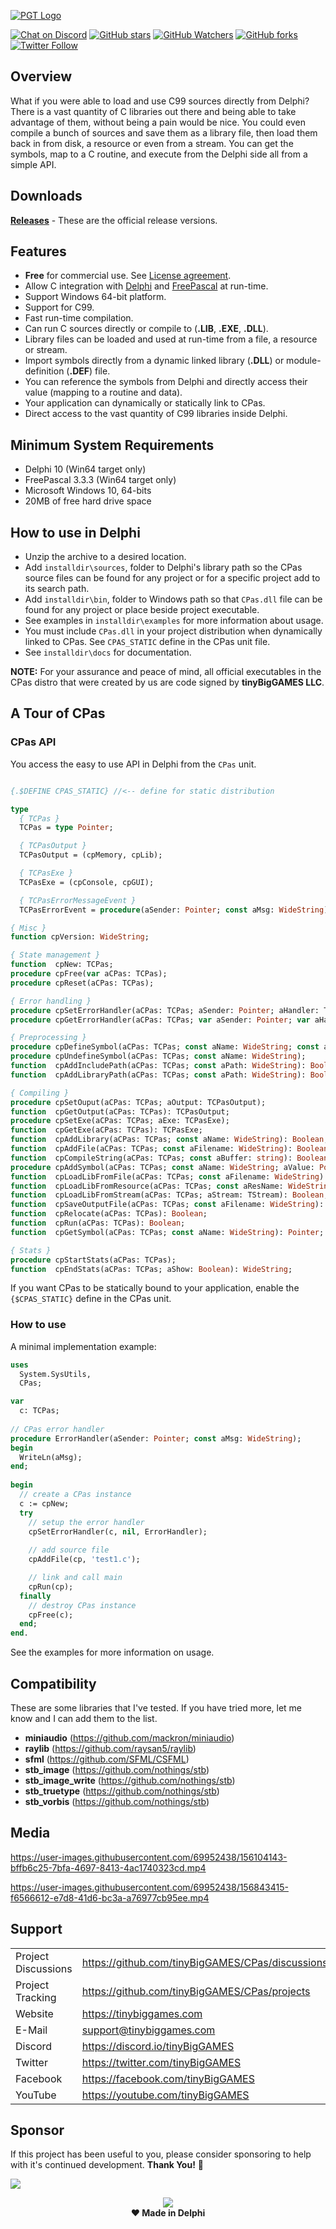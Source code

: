 <a href="https://tinybiggames.com" target="_blank">![PGT Logo](media/logo.png)</a>

[![Chat on Discord](https://img.shields.io/discord/754884471324672040.svg?logo=discord)](https://discord.gg/tPWjMwK) [![GitHub stars](https://img.shields.io/github/stars/tinyBigGAMES/CPas?style=social)](https://github.com/tinyBigGAMES/PiroGameToolkit/stargazers) [![GitHub Watchers](https://img.shields.io/github/watchers/tinyBigGAMES/CPas?style=social)](https://github.com/tinyBigGAMES/PiroGameToolkit/network/members) [![GitHub forks](https://img.shields.io/github/forks/tinyBigGAMES/CPas?style=social)](https://github.com/tinyBigGAMES/PiroGameToolkit/network/members)
[![Twitter Follow](https://img.shields.io/twitter/follow/tinyBigGAMES?style=social)](https://twitter.com/tinyBigGAMES)

## Overview
What if you were able to load and use C99 sources directly from Delphi? There is a vast quantity of C libraries out there and being able to take advantage of them, without being a pain would be nice. You could even compile a bunch of sources and save them as a library file, then load them back in from disk, a resource or even from a stream. You can get the symbols, map to a C routine, and execute from the Delphi side all from a simple API.

## Downloads
<a href="https://github.com/tinyBigGAMES/CPas/releases" target="_blank">**Releases**</a> - These are the official release versions.

## Features
- **Free** for commercial use. See <a href="https://github.com/tinyBigGAMES/CPas/blob/main/LICENSE" target="_blank">License agreement</a>.
- Allow C integration with <a href="https://www.embarcadero.com/products/Delphi" target="_blank">Delphi</a> and <a href="https://www.freepascal.org/" target="_blank">FreePascal</a> at run-time.
- Support Windows 64-bit platform.
- Support for C99.
- Fast run-time compilation.
- Can run C sources directly or compile to (**.LIB**, **.EXE**, **.DLL**).
- Library files can be loaded and used at run-time from a file, a resource or stream.
- Import symbols directly from a dynamic linked library (**.DLL**) or module-definition (**.DEF**) file.
- You can reference the symbols from Delphi and directly access their value (mapping to a routine and data).
- Your application can dynamically or statically link to CPas.
- Direct access to the vast quantity of C99 libraries inside Delphi.

## Minimum System Requirements
- Delphi 10 (Win64 target only)
- FreePascal 3.3.3 (Win64 target only)
- Microsoft Windows 10, 64-bits
- 20MB of free hard drive space

## How to use in Delphi
- Unzip the archive to a desired location.
- Add `installdir\sources`, folder to Delphi's library path so the CPas source files can be found for any project or for a specific project add to its search path.
- Add `installdir\bin`, folder to Windows path so that `CPas.dll` file can be found for any project or place beside project executable.
- See examples in `installdir\examples` for more information about usage.
- You must include `CPas.dll` in your project distribution when dynamically linked to CPas. See `CPAS_STATIC` define in the CPas unit file.
- See `installdir\docs` for documentation.

**NOTE:** For your assurance and peace of mind, all official executables in the CPas distro that were created by us are code signed by **tinyBigGAMES LLC**. 

## A Tour of CPas
### CPas API
You access the easy to use API in Delphi from the `CPas` unit.
```pascal

{.$DEFINE CPAS_STATIC} //<-- define for static distribution

type
  { TCPas }
  TCPas = type Pointer;

  { TCPasOutput }
  TCPasOutput = (cpMemory, cpLib);

  { TCPasExe }
  TCPasExe = (cpConsole, cpGUI);

  { TCPasErrorMessageEvent }
  TCPasErrorEvent = procedure(aSender: Pointer; const aMsg: WideString);

{ Misc }
function cpVersion: WideString;

{ State management }
function  cpNew: TCPas;
procedure cpFree(var aCPas: TCPas);
procedure cpReset(aCPas: TCPas);

{ Error handling }
procedure cpSetErrorHandler(aCPas: TCPas; aSender: Pointer; aHandler: TCPasErrorEvent);
procedure cpGetErrorHandler(aCPas: TCPas; var aSender: Pointer; var aHandler: TCPasErrorEvent);

{ Preprocessing }
procedure cpDefineSymbol(aCPas: TCPas; const aName: WideString; const aValue: WideString);
procedure cpUndefineSymbol(aCPas: TCPas; const aName: WideString);
function  cpAddIncludePath(aCPas: TCPas; const aPath: WideString): Boolean;
function  cpAddLibraryPath(aCPas: TCPas; const aPath: WideString): Boolean;

{ Compiling }
procedure cpSetOuput(aCPas: TCPas; aOutput: TCPasOutput);
function  cpGetOutput(aCPas: TCPas): TCPasOutput;
procedure cpSetExe(aCPas: TCPas; aExe: TCPasExe);
function  cpGetExe(aCPas: TCPas): TCPasExe;
function  cpAddLibrary(aCPas: TCPas; const aName: WideString): Boolean;
function  cpAddFile(aCPas: TCPas; const aFilename: WideString): Boolean;
function  cpCompileString(aCPas: TCPas; const aBuffer: string): Boolean;
procedure cpAddSymbol(aCPas: TCPas; const aName: WideString; aValue: Pointer);
function  cpLoadLibFromFile(aCPas: TCPas; const aFilename: WideString): Boolean;
function  cpLoadLibFromResource(aCPas: TCPas; const aResName: WideString): Boolean;
function  cpLoadLibFromStream(aCPas: TCPas; aStream: TStream): Boolean;
function  cpSaveOutputFile(aCPas: TCPas; const aFilename: WideString): Boolean; 
function  cpRelocate(aCPas: TCPas): Boolean;
function  cpRun(aCPas: TCPas): Boolean;
function  cpGetSymbol(aCPas: TCPas; const aName: WideString): Pointer;

{ Stats }
procedure cpStartStats(aCPas: TCPas);
function  cpEndStats(aCPas: TCPas; aShow: Boolean): WideString;
```
If you want CPas to be statically bound to your application, enable the `{$CPAS_STATIC}` define in the CPas unit.

### How to use
A minimal implementation example:
```pascal
uses
  System.SysUtils,
  CPas;

var
  c: TCPas;
  
// CPas error handler
procedure ErrorHandler(aSender: Pointer; const aMsg: WideString);
begin
  WriteLn(aMsg);
end;  
  
begin
  // create a CPas instance
  c := cpNew;
  try
    // setup the error handler
    cpSetErrorHandler(c, nil, ErrorHandler);
    
    // add source file
    cpAddFile(cp, 'test1.c');

    // link and call main
    cpRun(cp);
  finally
    // destroy CPas instance
    cpFree(c);
  end;
end.
```
See the examples for more information on usage.

## Compatibility
These are some libraries that I've tested. If you have tried more, let me know and I can add them to the list.
- **miniaudio** (https://github.com/mackron/miniaudio)
- **raylib** (https://github.com/raysan5/raylib)
- **sfml** (https://github.com/SFML/CSFML)
- **stb_image** (https://github.com/nothings/stb)
- **stb_image_write** (https://github.com/nothings/stb)
- **stb_truetype** (https://github.com/nothings/stb)
- **stb_vorbis** (https://github.com/nothings/stb)

## Media

https://user-images.githubusercontent.com/69952438/156104143-bffb6c25-7bfa-4697-8413-4ac1740323cd.mp4


https://user-images.githubusercontent.com/69952438/156843415-f6566612-e7d8-41d6-bc3a-a76977cb95ee.mp4


## Support
<table>
<tbody>
	<tr>
		<td>Project Discussions</td>
		<td><a href="https://github.com/tinyBigGAMES/CPas/discussions">https://github.com/tinyBigGAMES/CPas/discussions</a></td>
	</tr>
	<tr>
		<td>Project Tracking</td>
		<td><a href="https://github.com/tinyBigGAMES/CPas/projects">https://github.com/tinyBigGAMES/CPas/projects</a></td>
	</tr>	
	<tr>
		<td>Website</td>
		<td><a href="https://tinybiggames.com">https://tinybiggames.com</a></td>
	</tr>
	<tr>
		<td>E-Mail</td>
		<td><a href="mailto:support@tinybiggames.com">support@tinybiggames.com</a></td>
	</tr>
	<tr>
		<td>Discord</td>
		<td><a href="https://discord.gg/tPWjMwK">https://discord.io/tinyBigGAMES</a></td>
	</tr>
	<tr>
		<td>Twitter</td>
		<td><a href="https://twitter.com/tinyBigGAMES">https://twitter.com/tinyBigGAMES</a></td>
	</tr>
	<tr>
		<td>Facebook</td>
		<td><a href="https://facebook.com/tinyBigGAMES">https://facebook.com/tinyBigGAMES</a></td>
	</tr>
	<tr>
		<td>YouTube</td>
		<td><a href="https://youtube.com/tinyBigGAMES">https://youtube.com/tinyBigGAMES</a></td>
	</tr>
</tbody>
</table>

## Sponsor
If this project has been useful to you, please consider sponsoring to help with it's continued development. **Thank You!** :clap:

<a href="https://www.buymeacoffee.com/tinybiggames"><img src="https://img.buymeacoffee.com/button-api/?text=Sponsor this project&emoji=&slug=tinybiggames&button_colour=FFDD00&font_colour=000000&font_family=Cookie&outline_colour=000000&coffee_colour=ffffff" /></a>

<p align="center">
 <a href="https://www.embarcadero.com/products/delphi" target="_blank"><img src="media/delphi.png"></a><br/>
 <b>❤ Made in Delphi</b>
</p>

